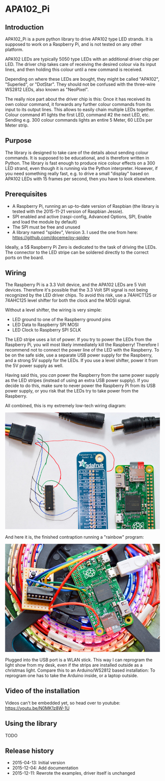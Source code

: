 # APA102_Pi

## Introduction
APA102_Pi is a pure python library to drive APA102 type LED strands. It is supposed to work on a Raspberry Pi, and is not tested on any other platform.

APA102 LEDs are typically 5050 type LEDs with an additional driver chip per LED. The driver chip takes care of receiving the desired colour via its input lines, and then holding this colour until a new command is received.

Depending on where these LEDs are bought, they might be called "APA102", "Superled", or "DotStar". They should not be confused with the three-wire WS2812 LEDs, also known as "NeoPixel".

The really nice part about the driver chip is this: Once it has received its own colour command, it forwards any further colour commands from its input to its output lines. This allows to easily chain multiple LEDs together. Colour command #1 lights the first LED, command #2 the next LED, etc. Sending e.g. 300 colour commands lights an entire 5 Meter, 60 LEDs per Meter strip.

## Purpose
The library is designed to take care of the details about sending colour commands. It is supposed to be educational, and is therefore written in Python. The library is fast enough to produce nice colour effects on a 300 LED strand, even though it is running via the Python interpreter. However, if you need something really fast, e.g. to drive a small "display" based on APA102 LEDs with 15 frames per second, then you have to look elsewhere.

## Prerequisites
* A Raspberry Pi, running an up-to-date version of Raspbian (the library is tested with the 2015-11-21 version of Raspbian Jessie).
* SPI enabled and active (raspi-config, Advanced Options, SPI, Enable and load the module by default)
* The SPI must be free and unused
* A library named "spidev", Version 3. I used the one from here: https://github.com/doceme/py-spidev

Ideally, a 5$ Raspberry Pi Zero is dedicated to the task of driving the LEDs. The connector to the LED stripe can be soldered directly to the correct ports on the board.

## Wiring

The Raspberry Pi is a 3.3 Volt device, and the APA102 LEDs are 5 Volt devices. Therefore it's possible that the 3.3 Volt SPI signal is not being recognized by the LED driver chips. To avoid this risk, use a 74AHCT125 or 74AHC125 level shifter for both the clock and the MOSI signal.

Without a level shifter, the wiring is very simple:
- LED ground to one of the Raspberry ground pins
- LED Data to Raspberry SPI MOSI
- LED Clock to Raspberry SPI SCLK

The LED stripe uses a lot of power. If you try to power the LEDs from the Raspberry Pi, you will most likely immediately kill the Raspberry! Therefore I recommend not to connect the power line of the LED with the Raspberry. To be on the safe side, use a separate USB power supply for the Raspberry, and a strong 5V supply for the LEDs. If you use a level shifter, power it from the 5V power supply as well.

Having said this, you *can* power the Raspberry from the same power supply as the LED stripes (instead of using an extra USB power supply). If you decide to do this, make sure to never power the Raspberry Pi from its USB power supply, or you risk that the LEDs try to take power from the Raspberry.

All combined, this is my extremely low-tech wiring diagram:

![Wiring Diagram](Wiring.jpg)

And here it is, the finished contraption running a "rainbow" program:

![Raspberry Pi Zero driving APA102 LEDs](Finished.jpg)

Plugged into the USB port is a WLAN stick. This way I can reprogram the light show from my desk, even if the strips are installed outside as a christmas light. Compare this to an Arduino/WS2812 based installation: To reprogram one has to take the Arduino inside, or a laptop outside.

## Video of the installation

Videos can't be embedded yet, so head over to youtube: https://youtu.be/N0MK1z8W-1U


## Using the library
TODO

## Release history

- 2015-04-13: Initial version
- 2015-12-04: Add documentation
- 2015-12-11: Rewrote the examples, driver itself is unchanged